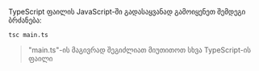 TypeScript ფაილის JavaScript-ში გადასაყვანად გამოიყენეთ შემდეგი ბრძანება:

```
tsc main.ts
```
> "main.ts"-ის მაგივრად შეგიძლიათ მიუთითოთ სხვა TypeScript-ის ფაილი
